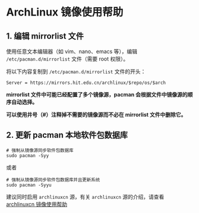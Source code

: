 # ArchLinux 镜像使用帮助

## 1. 编辑 mirrorlist 文件

使用任意文本编辑器（如 vim、nano、emacs 等），编辑 `/etc/pacman.d/mirrorlist` 文件（需要 root 权限）。

将以下内容复制到 `/etc/pacman.d/mirrorlist` 文件的开头：

```
Server = https://mirrors.hit.edu.cn/archlinux/$repo/os/$arch
```

**mirrorlist 文件中可能已经配置了多个镜像源，pacman 会根据文件中镜像源的顺序自动选择。**

**可以使用井号（#）注释掉不需要的镜像源而不必在 mirrorlist 文件中删除它。**

## 2. 更新 pacman 本地软件包数据库

```shell
# 强制从镜像源同步软件包数据库
sudo pacman -Syy
```

或者

```shell
# 强制从镜像源同步软件包数据库并且更新系统
sudo pacman -Syyu
```

建议同时启用 `archlinuxcn` 源，有关 `archlinuxcn` 源的介绍，请查看 [archlinuxcn 镜像使用帮助](#/doc/archlinuxcn)
